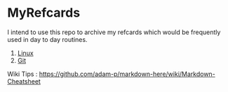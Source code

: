 # MyRefcards

I intend to use this repo to archive my refcards which would be frequently used in day to day routines.

1. [Linux](MyRefcards_Linux.md)
2. [Git](MyRefcards_Git.md)

Wiki Tips : https://github.com/adam-p/markdown-here/wiki/Markdown-Cheatsheet
